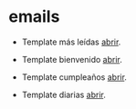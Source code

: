 # emails

* Template más leídas [abrir](https://laopinion.github.io/emails/mas-leidas.html).

* Template bienvenido [abrir](https://laopinion.github.io/emails/bienvenido.html).

* Template cumpleaños [abrir](https://laopinion.github.io/emails/cumpleanos.html).

* Template diarias [abrir](https://laopinion.github.io/emails/diarias.html).